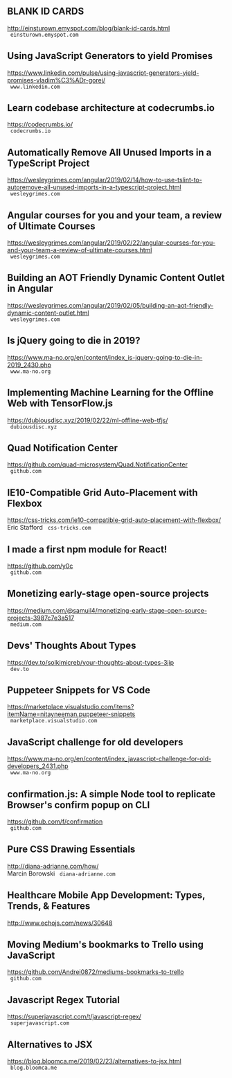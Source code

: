 ## BLANK ID CARDS  
http://einsturown.emyspot.com/blog/blank-id-cards.html  
 ` einsturown.emyspot.com`
  

## Using JavaScript Generators to yield Promises  
https://www.linkedin.com/pulse/using-javascript-generators-yield-promises-vladim%C3%ADr-gorej/  
 ` www.linkedin.com`
  

## Learn codebase architecture at codecrumbs.io  
https://codecrumbs.io/  
 ` codecrumbs.io`
  

## Automatically Remove All Unused Imports in a TypeScript Project  
https://wesleygrimes.com/angular/2019/02/14/how-to-use-tslint-to-autoremove-all-unused-imports-in-a-typescript-project.html  
 ` wesleygrimes.com`
  

## Angular courses for you and your team, a review of Ultimate Courses  
https://wesleygrimes.com/angular/2019/02/22/angular-courses-for-you-and-your-team-a-review-of-ultimate-courses.html  
 ` wesleygrimes.com`
  

## Building an AOT Friendly Dynamic Content Outlet in Angular  
https://wesleygrimes.com/angular/2019/02/05/building-an-aot-friendly-dynamic-content-outlet.html  
 ` wesleygrimes.com`
  

## Is jQuery going to die in 2019?  
https://www.ma-no.org/en/content/index_is-jquery-going-to-die-in-2019_2430.php  
 ` www.ma-no.org`
  

## Implementing Machine Learning for the Offline Web with TensorFlow.js  
https://dubiousdisc.xyz/2019/02/22/ml-offline-web-tfjs/  
 ` dubiousdisc.xyz`
  

## Quad Notification Center  
https://github.com/quad-microsystem/Quad.NotificationCenter  
 ` github.com`
  

## IE10-Compatible Grid Auto-Placement with Flexbox  
https://css-tricks.com/ie10-compatible-grid-auto-placement-with-flexbox/  
Eric Stafford ` css-tricks.com`
  

## I made a first npm module for React!  
https://github.com/y0c  
 ` github.com`
  

## Monetizing early-stage open-source projects  
https://medium.com/@samuil4/monetizing-early-stage-open-source-projects-3987c7e3a517  
 ` medium.com`
  

## Devs' Thoughts About Types  
https://dev.to/solkimicreb/your-thoughts-about-types-3jip  
 ` dev.to`
  

## Puppeteer Snippets for VS Code  
https://marketplace.visualstudio.com/items?itemName=nitayneeman.puppeteer-snippets  
 ` marketplace.visualstudio.com`
  

## JavaScript challenge for old developers  
https://www.ma-no.org/en/content/index_javascript-challenge-for-old-developers_2431.php  
 ` www.ma-no.org`
  

## confirmation.js: A simple Node tool to replicate Browser's confirm popup on CLI  
https://github.com/f/confirmation  
 ` github.com`
  

## Pure CSS Drawing Essentials  
http://diana-adrianne.com/how/  
Marcin Borowski ` diana-adrianne.com`
  

## Healthcare Mobile App Development: Types, Trends, & Features  
http://www.echojs.com/news/30648  
 
  

## Moving Medium's bookmarks to Trello using JavaScript  
https://github.com/Andrei0872/mediums-bookmarks-to-trello  
 ` github.com`
  

## Javascript Regex Tutorial  
https://superjavascript.com/t/javascript-regex/  
 ` superjavascript.com`
  

## Alternatives to JSX  
https://blog.bloomca.me/2019/02/23/alternatives-to-jsx.html  
 ` blog.bloomca.me`
  

